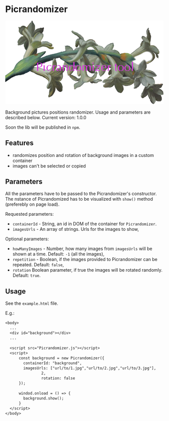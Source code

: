 # Picrandomizer

![give a star to the project](./etc/header.png)

Background pictures positions randomizer. Usage and parameters are described below.
Current version: 1.0.0

Soon the lib will be published in `npm`.

## Features

- randomizes position and rotation of background images in a custom container
- images can't be selected or copied

## Parameters

All the parameters have to be passed to the Picrandomizer's constructor. The nstance of Picrandomized has to be visualized with `show()` method (preferebly on page load).

Requested parameters:

- `containerId` - String, an id in DOM of the container for `Picrandomizer`.
- `imagesUrls` - An array of strings. Urls for the images to show,

Optional parameters:

- `howManyImages` - Number, how many images from `imagesUrls` will be shown at a time. Default: `-1` (all the images),
- `repetition` - Boolean, if the images provided to Picrandomizer can be repeated. Default: `false`,
- `rotation` Boolean parameter, if true the images will be rotated randomly. Default: `true`.

## Usage

See the `example.html` file.

E.g.:

```
<body>
  ...
  <div id="background"></div>
  ...

  <script src="Picrandomizer.js"></script>
  <script>
      const background = new Picrandomizer({
        containerId: "background",
        imagesUrls: ["url/to/1.jpg","url/to/2.jpg","url/to/3.jpg"],
				2,
				rotation: false
      });

      windod.onload = () => {
      	background.show();
      }
  </script>
</body>
```
